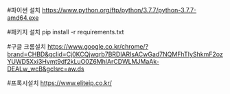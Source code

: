 #파이썬 설치
https://www.python.org/ftp/python/3.7.7/python-3.7.7-amd64.exe

#패키지 설치
pip install -r requirements.txt

#구글 크롬설치
https://www.google.co.kr/chrome/?brand=CHBD&gclid=Cj0KCQjwqrb7BRDlARIsACwGad7NQMFhTIyShkmF2ozYUWD5Xxi3Hvmt9df2kLuO0Z6MhlArCDWLMJMaAk-DEALw_wcB&gclsrc=aw.ds

#프록시설치
https://www.eliteip.co.kr/
